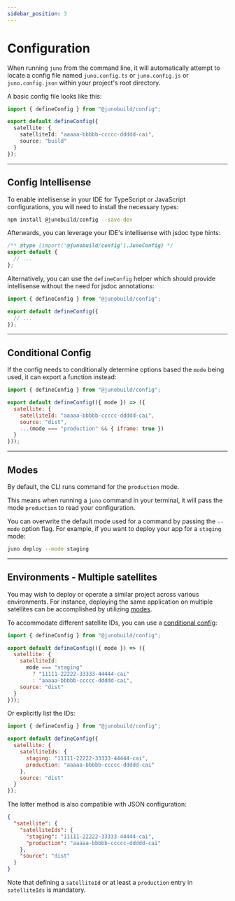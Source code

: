 ```yaml
---
sidebar_position: 3
---
```


# Configuration

When running `juno` from the command line, it will automatically attempt to locate a config file named `juno.config.ts` or `juno.config.js` or `juno.config.json` within your project's root directory.

A basic config file looks like this:

```typescript
import { defineConfig } from "@junobuild/config";

export default defineConfig({
  satellite: {
    satelliteId: "aaaaa-bbbbb-ccccc-ddddd-cai",
    source: "build"
  }
});
```

---

## Config Intellisense

To enable intellisense in your IDE for TypeScript or JavaScript configurations, you will need to install the necessary types:

```bash
npm install @junobuild/config --save-dev
```

Afterwards, you can leverage your IDE's intellisense with jsdoc type hints:

```javascript title="juno.config.js"
/** @type {import('@junobuild/config').JunoConfig} */
export default {
  // ...
};
```

Alternatively, you can use the `defineConfig` helper which should provide intellisense without the need for jsdoc annotations:

```javascript title="juno.config.js"
import { defineConfig } from "@junobuild/config";

export default defineConfig({
  // ...
});
```

---

## Conditional Config

If the config needs to conditionally determine options based the `mode` being used, it can export a function instead:

```javascript title="juno.config.js"
import { defineConfig } from "@junobuild/config";

export default defineConfig(({ mode }) => ({
  satellite: {
    satelliteId: "aaaaa-bbbbb-ccccc-ddddd-cai",
    source: "dist",
    ...(mode === "production" && { iframe: true })
  }
}));
```

---

## Modes

By default, the CLI runs command for the `production` mode.

This means when running a `juno` command in your terminal, it will pass the mode `production` to read your configuration.

You can overwrite the default mode used for a command by passing the `--mode` option flag. For example, if you want to deploy your app for a `staging` mode:

```bash
juno deploy --mode staging
```

---

## Environments - Multiple satellites

You may wish to deploy or operate a similar project across various environments. For instance, deploying the same application on multiple satellites can be accomplished by utilizing [modes](#modes).

To accommodate different satellite IDs, you can use a [conditional config](#conditional-config):

```javascript title="juno.config.js"
import { defineConfig } from "@junobuild/config";

export default defineConfig(({ mode }) => ({
  satellite: {
    satelliteId:
      mode === "staging"
        ? "11111-22222-33333-44444-cai"
        : "aaaaa-bbbbb-ccccc-ddddd-cai",
    source: "dist"
  }
}));
```

Or explicitly list the IDs:

```javascript title="juno.config.js"
import { defineConfig } from "@junobuild/config";

export default defineConfig({
  satellite: {
    satelliteIds: {
      staging: "11111-22222-33333-44444-cai",
      production: "aaaaa-bbbbb-ccccc-ddddd-cai"
    },
    source: "dist"
  }
});
```

The latter method is also compatible with JSON configuration:

```json title="juno.config.json"
{
  "satellite": {
    "satelliteIds": {
      "staging": "11111-22222-33333-44444-cai",
      "production": "aaaaa-bbbbb-ccccc-ddddd-cai"
    },
    "source": "dist"
  }
}
```

Note that defining a `satelliteId` or at least a `production` entry in `satelliteIds` is mandatory.
